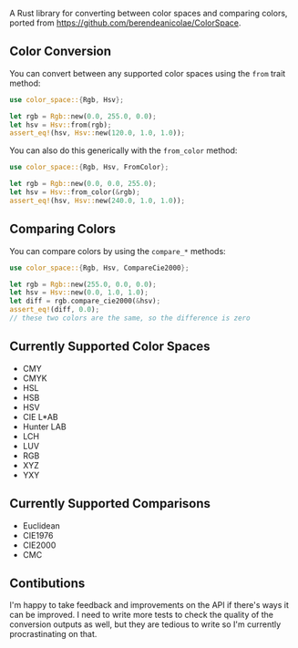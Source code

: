 A Rust library for converting between color spaces and comparing colors, ported from https://github.com/berendeanicolae/ColorSpace.

## Color Conversion
You can convert between any supported color spaces using the `from` trait method:
```rust
use color_space::{Rgb, Hsv};

let rgb = Rgb::new(0.0, 255.0, 0.0);
let hsv = Hsv::from(rgb);
assert_eq!(hsv, Hsv::new(120.0, 1.0, 1.0));
```

You can also do this generically with the `from_color` method:
```rust
use color_space::{Rgb, Hsv, FromColor};

let rgb = Rgb::new(0.0, 0.0, 255.0);
let hsv = Hsv::from_color(&rgb);
assert_eq!(hsv, Hsv::new(240.0, 1.0, 1.0));
```

## Comparing Colors
You can compare colors by using the `compare_*` methods:
```rust
use color_space::{Rgb, Hsv, CompareCie2000};

let rgb = Rgb::new(255.0, 0.0, 0.0);
let hsv = Hsv::new(0.0, 1.0, 1.0);
let diff = rgb.compare_cie2000(&hsv);
assert_eq!(diff, 0.0);
// these two colors are the same, so the difference is zero
```

## Currently Supported Color Spaces
* CMY
* CMYK
* HSL
* HSB
* HSV
* CIE L*AB
* Hunter LAB
* LCH
* LUV
* RGB
* XYZ
* YXY

## Currently Supported Comparisons
* Euclidean
* CIE1976
* CIE2000
* CMC

## Contibutions
I'm happy to take feedback and improvements on the API if there's ways it can be improved. I need to write more tests to check the quality of the conversion outputs as well, but they are tedious to write so I'm currently procrastinating on that.